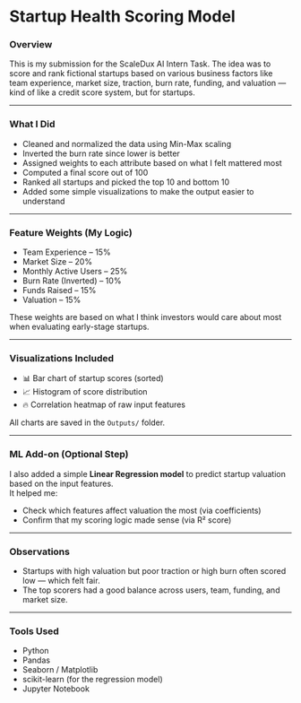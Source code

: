 # Startup Health Scoring Model 

### Overview
This is my submission for the ScaleDux AI Intern Task. The idea was to score and rank fictional startups based on various business factors like team experience, market size, traction, burn rate, funding, and valuation — kind of like a credit score system, but for startups.

---

### What I Did
- Cleaned and normalized the data using Min-Max scaling
- Inverted the burn rate since lower is better
- Assigned weights to each attribute based on what I felt mattered most
- Computed a final score out of 100
- Ranked all startups and picked the top 10 and bottom 10
- Added some simple visualizations to make the output easier to understand

---

### Feature Weights (My Logic)
- Team Experience – 15%  
- Market Size – 20%   
- Monthly Active Users – 25%  
- Burn Rate (Inverted) – 10%  
- Funds Raised – 15%  
- Valuation – 15%  

These weights are based on what I think investors would care about most when evaluating early-stage startups.

---

### Visualizations Included
- 📊 Bar chart of startup scores (sorted)
- 📈 Histogram of score distribution
- 🔥 Correlation heatmap of raw input features

All charts are saved in the `Outputs/` folder.

---

### ML Add-on (Optional Step)
I also added a simple **Linear Regression model** to predict startup valuation based on the input features.  
It helped me:
- Check which features affect valuation the most (via coefficients)
- Confirm that my scoring logic made sense (via R² score)

---

### Observations
- Startups with high valuation but poor traction or high burn often scored low — which felt fair.
- The top scorers had a good balance across users, team, funding, and market size.

---

### Tools Used
- Python  
- Pandas  
- Seaborn / Matplotlib  
- scikit-learn (for the regression model)  
- Jupyter Notebook

